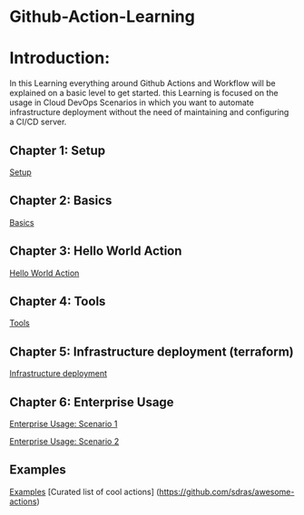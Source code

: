 # Github-Action-Learning

# Introduction:

In this Learning everything around Github Actions and Workflow will be explained on a basic level to get started. this Learning is focused on the usage in Cloud DevOps Scenarios in which you want to automate infrastructure deployment without the need of maintaining and configuring a CI/CD server. 

## Chapter 1: Setup
[Setup](../main/Chapter%201:%20Setup/Setup.md)

## Chapter 2: Basics
[Basics](../main/Chapter%202:%20Basics/Basics.md)

## Chapter 3: Hello World Action
[Hello World Action](../main/Chapter%203:%20Hello%20World%20Action/Hello_World.md)

## Chapter 4: Tools
[Tools](../main/Chapter%204:%20tools/Tools.md)

## Chapter 5: Infrastructure deployment (terraform)
[Infrastructure deployment](../main/Chapter%205:%20Infrastructure%20deployment/Infrastructure_deployment.md)

## Chapter 6: Enterprise Usage
[Enterprise Usage: Scenario 1](../main/Chapter%206:%20Enterprise%20Usage/Scenario_1.md)

[Enterprise Usage: Scenario 2](../main/Chapter%206:%20Enterprise%20Usage/Scenario_2.md)

## Examples
[Examples](../main/Examples/Examples.md)
[Curated list of cool actions] (https://github.com/sdras/awesome-actions)